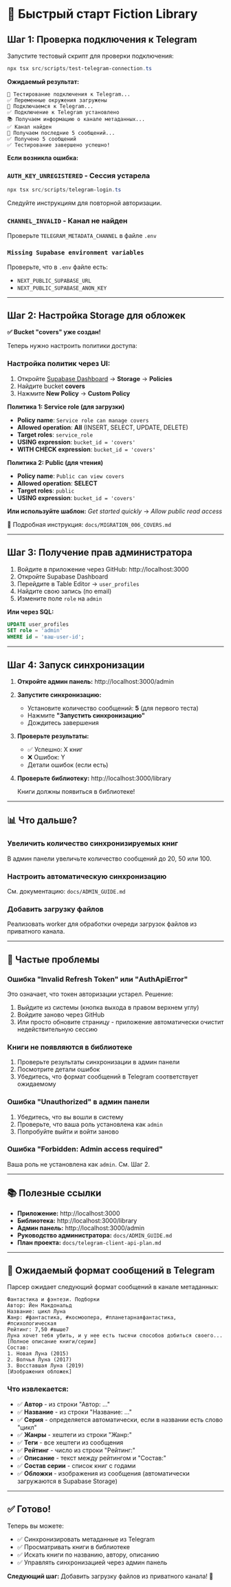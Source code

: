 # 🚀 Быстрый старт Fiction Library

## Шаг 1: Проверка подключения к Telegram

Запустите тестовый скрипт для проверки подключения:

```powershell
npx tsx src/scripts/test-telegram-connection.ts
```

**Ожидаемый результат:**
```
🚀 Тестирование подключения к Telegram...
✅ Переменные окружения загружены
📡 Подключаемся к Telegram...
✅ Подключение к Telegram установлено
📚 Получаем информацию о канале метаданных...
✅ Канал найден
📖 Получаем последние 5 сообщений...
✅ Получено 5 сообщений
✅ Тестирование завершено успешно!
```

**Если возникла ошибка:**

### `AUTH_KEY_UNREGISTERED` - Сессия устарела
```powershell
npx tsx src/scripts/telegram-login.ts
```
Следуйте инструкциям для повторной авторизации.

### `CHANNEL_INVALID` - Канал не найден
Проверьте `TELEGRAM_METADATA_CHANNEL` в файле `.env`

### `Missing Supabase environment variables`
Проверьте, что в `.env` файле есть:
- `NEXT_PUBLIC_SUPABASE_URL`
- `NEXT_PUBLIC_SUPABASE_ANON_KEY`

---

## Шаг 2: Настройка Storage для обложек

**✅ Bucket "covers" уже создан!**

Теперь нужно настроить политики доступа:

### Настройка политик через UI:

1. Откройте [Supabase Dashboard](https://app.supabase.com) → **Storage** → **Policies**
2. Найдите bucket **covers**
3. Нажмите **New Policy** → **Custom Policy**

**Политика 1: Service role (для загрузки)**
- **Policy name**: `Service role can manage covers`
- **Allowed operation**: **All** (INSERT, SELECT, UPDATE, DELETE)
- **Target roles**: `service_role`
- **USING expression**: `bucket_id = 'covers'`
- **WITH CHECK expression**: `bucket_id = 'covers'`

**Политика 2: Public (для чтения)**
- **Policy name**: `Public can view covers`
- **Allowed operation**: **SELECT**
- **Target roles**: `public`
- **USING expression**: `bucket_id = 'covers'`

**Или используйте шаблон:** *Get started quickly* → *Allow public read access*

📖 Подробная инструкция: `docs/MIGRATION_006_COVERS.md`

---

## Шаг 3: Получение прав администратора

1. Войдите в приложение через GitHub: http://localhost:3000
2. Откройте Supabase Dashboard
3. Перейдите в Table Editor → `user_profiles`
4. Найдите свою запись (по email)
5. Измените поле `role` на `admin`

**Или через SQL:**
```sql
UPDATE user_profiles
SET role = 'admin'
WHERE id = 'ваш-user-id';
```

---

## Шаг 4: Запуск синхронизации

1. **Откройте админ панель:**
   http://localhost:3000/admin

2. **Запустите синхронизацию:**
   - Установите количество сообщений: **5** (для первого теста)
   - Нажмите **"Запустить синхронизацию"**
   - Дождитесь завершения

3. **Проверьте результаты:**
   - ✅ Успешно: X книг
   - ❌ Ошибок: Y
   - Детали ошибок (если есть)

4. **Проверьте библиотеку:**
   http://localhost:3000/library

   Книги должны появиться в библиотеке!

---

## 📊 Что дальше?

### Увеличить количество синхронизируемых книг
В админ панели увеличьте количество сообщений до 20, 50 или 100.

### Настроить автоматическую синхронизацию
См. документацию: `docs/ADMIN_GUIDE.md`

### Добавить загрузку файлов
Реализовать worker для обработки очереди загрузок файлов из приватного канала.

---

## 🐛 Частые проблемы

### Ошибка "Invalid Refresh Token" или "AuthApiError"
Это означает, что токен авторизации устарел. Решение:
1. Выйдите из системы (кнопка выхода в правом верхнем углу)
2. Войдите заново через GitHub
3. Или просто обновите страницу - приложение автоматически очистит недействительную сессию

### Книги не появляются в библиотеке
1. Проверьте результаты синхронизации в админ панели
2. Посмотрите детали ошибок
3. Убедитесь, что формат сообщений в Telegram соответствует ожидаемому

### Ошибка "Unauthorized" в админ панели
1. Убедитесь, что вы вошли в систему
2. Проверьте, что ваша роль установлена как `admin`
3. Попробуйте выйти и войти заново

### Ошибка "Forbidden: Admin access required"
Ваша роль не установлена как `admin`. См. Шаг 2.

---

## 📚 Полезные ссылки

- **Приложение:** http://localhost:3000
- **Библиотека:** http://localhost:3000/library
- **Админ панель:** http://localhost:3000/admin
- **Руководство администратора:** `docs/ADMIN_GUIDE.md`
- **План проекта:** `docs/telegram-client-api-plan.md`

---

## 🎯 Ожидаемый формат сообщений в Telegram

Парсер ожидает следующий формат сообщений в канале метаданных:

```
Фантастика и фэнтези. Подборки
Автор: Йен Макдональд
Название: цикл Луна
Жанр: #фантастика, #космоопера, #планетарнаяфантастика, #психологическая
Рейтинг: 7,50 #выше7
Луна хочет тебя убить, и у нее есть тысячи способов добиться своего...
[Полное описание книги/серии]
Состав:
1. Новая Луна (2015)
2. Волчья Луна (2017)
3. Восставшая Луна (2019)
[Изображения обложек]
```

### Что извлекается:
- ✅ **Автор** - из строки "Автор: ..."
- ✅ **Название** - из строки "Название: ..."
- ✅ **Серия** - определяется автоматически, если в названии есть слово "цикл"
- ✅ **Жанры** - хештеги из строки "Жанр:"
- ✅ **Теги** - все хештеги из сообщения
- ✅ **Рейтинг** - число из строки "Рейтинг:"
- ✅ **Описание** - текст между рейтингом и "Состав:"
- ✅ **Состав серии** - список книг с годами
- ✅ **Обложки** - изображения из сообщения (автоматически загружаются в Supabase Storage)

---

## ✅ Готово!

Теперь вы можете:
- ✅ Синхронизировать метаданные из Telegram
- ✅ Просматривать книги в библиотеке
- ✅ Искать книги по названию, автору, описанию
- ✅ Управлять синхронизацией через админ панель

**Следующий шаг:** Добавить загрузку файлов из приватного канала! 🚀

